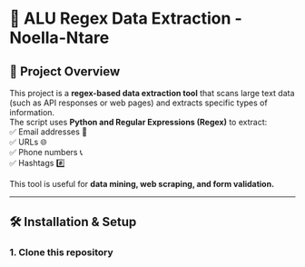 # 🚀 ALU Regex Data Extraction - Noella-Ntare

## 📌 Project Overview  
This project is a **regex-based data extraction tool** that scans large text data (such as API responses or web pages) and extracts specific types of information.  
The script uses **Python and Regular Expressions (Regex)** to extract:  
✅ Email addresses 📧  
✅ URLs 🌐  
✅ Phone numbers 📞  
✅ Hashtags #️⃣  

This tool is useful for **data mining, web scraping, and form validation.**  

---

## 🛠 Installation & Setup  
### **1. Clone this repository**  

